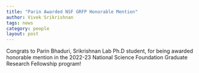 ```yaml
---
title: "Parin Awarded NSF GRFP Honorable Mention"
author: Vivek Srikrishnan
tags: news
category: people
layout: post
---
```


Congrats to Parin Bhaduri, Srikrishnan Lab Ph.D student, for being awarded honorable mention in the 2022-23 National Science Foundation Graduate Research Fellowship program!